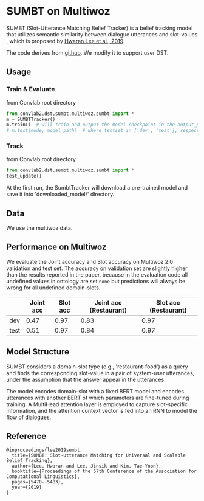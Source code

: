 # SUMBT on Multiwoz

SUMBT (Slot-Utterance Matching Belief Tracker) is a belief tracking model that
utilizes semantic similarity between dialogue utterances and slot-values
, which is proposed by [Hwaran Lee et al., 2019](https://www.aclweb.org/anthology/P19-1546.pdf).

The code derives from [github](https://github.com/SKTBrain/SUMBT). We modify it to support user DST.

## Usage


### Train & Evaluate

from Convlab root directory
```python
from convlab2.dst.sumbt.multiwoz.sumbt import *
m = SUMBTTracker()
m.train()  # will train and output the model checkpoint in the output_path defined in 'sumbt_config.py' file
# m.test(mode, model_path)  # where testset in ['dev', 'test'], respectively run evaluation on dev/test set of MultiWoz, model_path specify the model you want to evaluate with. will create 2 files containing evaluation metrics in the output_path defined in config file.

```


### Track
from Convlab root directory
```python
from convlab2.dst.sumbt.multiwoz.sumbt import *
test_update()
```

At the first run, the SumbtTracker will download a pre-trained model and save it into 'downloaded_model/' directory.

## Data

We use the multiwoz data.

## Performance on Multiwoz

We evaluate the Joint accuracy and Slot accuracy on Multiwoz 2.0 validation and test set.
The accuracy on validation set are slightly higher than the results reported in the paper,
because in the evaluation code all undefined values in ontology are set `none` but predictions
will always be wrong for all undefined domain-slots.

|   | Joint acc  | Slot acc    | Joint acc (Restaurant)  |  Slot acc (Restaurant)|
| ----- | ----- | ------ | ------ | ----    |
| dev     | 0.47 | 0.97 | 0.83 | 0.97  |
| test    | 0.51 | 0.97 | 0.84 | 0.97

## Model Structure

SUMBT considers a domain-slot type (e.g., 'restaurant-food') as a query and finds the corresponding
slot-value in a pair of system-user utterances, under the assumption that the answer appear in the utterances.

The model encodes domain-slot with a fixed BERT model and encodes utterances with another BERT
of which parameters are fine-tuned during training. A MultiHead attention layer is
employed to capture slot-specific information, and the attention context vector is fed
into an RNN to model the flow of dialogues.


## Reference

```
@inproceedings{lee2019sumbt,
  title={SUMBT: Slot-Utterance Matching for Universal and Scalable Belief Tracking},
  author={Lee, Hwaran and Lee, Jinsik and Kim, Tae-Yoon},
  booktitle={Proceedings of the 57th Conference of the Association for Computational Linguistics},
  pages={5478--5483},
  year={2019}
}
```
